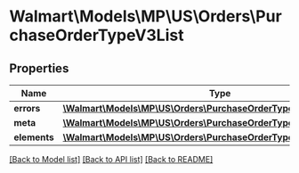 # Walmart\Models\MP\US\Orders\PurchaseOrderTypeV3List

## Properties

Name | Type | Description | Notes
------------ | ------------- | ------------- | -------------
**errors** | [**\Walmart\Models\MP\US\Orders\PurchaseOrderTypeV3ListErrorsInner[]**](PurchaseOrderTypeV3ListErrorsInner.md) |  | [optional]
**meta** | [**\Walmart\Models\MP\US\Orders\PurchaseOrderTypeV3ListMeta**](PurchaseOrderTypeV3ListMeta.md) |  |
**elements** | [**\Walmart\Models\MP\US\Orders\PurchaseOrderTypeV3ListElements**](PurchaseOrderTypeV3ListElements.md) |  |


[[Back to Model list]](./) [[Back to API list]](../../../../../README.md#supported-apis) [[Back to README]](../../../../../README.md)

